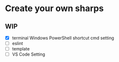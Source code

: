 # Create your own sharps

## WIP

- [x] terminal
    Windows PowerShell shortcut cmd setting
- [ ] eslint
- [ ] template
- [ ] VS Code Setting
